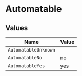 # Automatable


## Values

| Name                 | Value                |
| -------------------- | -------------------- |
| `AutomatableUnknown` |                      |
| `AutomatableNo`      | no                   |
| `AutomatableYes`     | yes                  |